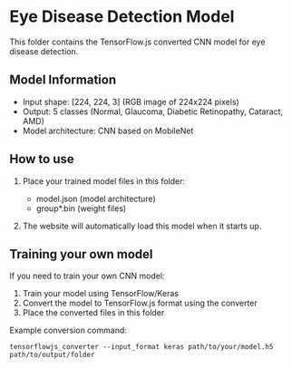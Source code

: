 
# Eye Disease Detection Model

This folder contains the TensorFlow.js converted CNN model for eye disease detection.

## Model Information
- Input shape: [224, 224, 3] (RGB image of 224x224 pixels)
- Output: 5 classes (Normal, Glaucoma, Diabetic Retinopathy, Cataract, AMD)
- Model architecture: CNN based on MobileNet

## How to use
1. Place your trained model files in this folder:
   - model.json (model architecture)
   - group*.bin (weight files)

2. The website will automatically load this model when it starts up.

## Training your own model
If you need to train your own CNN model:

1. Train your model using TensorFlow/Keras
2. Convert the model to TensorFlow.js format using the converter
3. Place the converted files in this folder

Example conversion command:
```
tensorflowjs_converter --input_format keras path/to/your/model.h5 path/to/output/folder
```
